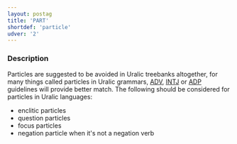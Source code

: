 ```yaml
---
layout: postag
title: 'PART'
shortdef: 'particle'
udver: '2'
---
```


### Description

Particles are suggested to be avoided in Uralic treebanks altogether, for many
things called particles in Uralic grammars, [ADV](), [INTJ]() or [ADP]()
guidelines will provide better match. The following should be considered for
particles in Uralic languages:

* enclitic particles
* question particles
* focus particles
* negation particle when it's not a negation verb

<!-- Interlanguage links updated Ne 5. května 2024, 18:19:39 CEST -->
